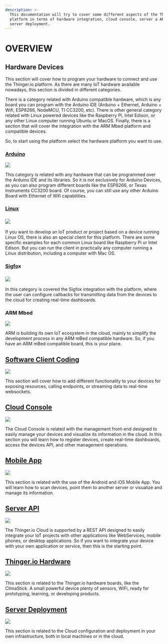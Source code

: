 ```yaml
---
description: >-
  This documentation will try to cover some different aspects of the Thinger.io
  platform in terms of hardware integration, cloud console, server a API, and
  server deployment.
---
```


# OVERVIEW

## Hardware Devices

This section will cover how to program your hardware to connect and use the Thinger.io platform. As there are many IoT hardware available nowadays, this section is divided in different categories.

There is a category related with Arduino compatible hardware, which is any board you can program with the Arduino IDE \(Arduino + Ethernet, Arduino + Wifi, ESP8266, NodeMCU, TI CC3200, etc\). There is other general category related with Linux powered devices like the Raspberry Pi, Intel Edison, or any other Linux computer running Ubuntu or MacOS. Finally, there is a section that will cover the integration with the ARM Mbed platform and compatible devices.

So, to start using the platform select the hardware platform you want to use.

### [Arduino](hardware-devices/arduino.md)

[![](.gitbook/assets/arduino-logo.png) ](hardware-devices/arduino.md)

This category is related with any hardware that can be programmed over the Arduino IDE and its libraries. So it is not exclusively for Arduino Devices, as you can also program different boards like the ESP8266, or Texas Instruments CC3200 board. Of course, you can still use any other Arduino Board with Ethernet of Wifi capabilities.

### [Linu](hardware-devices/linux.md)[x](hardware-devices/linux.md)

### [![](.gitbook/assets/imagen1.png)](hardware-devices/linux.md)

If you want to develop an IoT product or project based on a device running Linux OS, there is also an special client for this platform. There are some specific examples for each common Linux board like Raspberry Pi or Intel Edison. But you can run the client in practically any computer running a Linux distribution, including a computer with Mac OS.

### [Sigfo](hardware-devices/sigfox.md)x

### [![](.gitbook/assets/sigfox-logo.jpg)](hardware-devices/sigfox.md)

In this category is covered the Sigfox integration with the platform, where the user can configure callbacks for transmitting data from the devices to the cloud for creating real-time dashboards.

### ARM Mbed

[![](.gitbook/assets/mbed-enabled-logo.png) ](hardware-devices/arduino.md)

ARM is building its own IoT ecosystem in the cloud, mainly to simplify the development process in any ARM mBed compatible hardware. So, if you have an ARM mBed compatible board, this is your place.

## [Software Client Coding](coding.md)

[ ![](.gitbook/assets/coding.png) ](coding.md)

This section will cover how to add different functionality to your devices for exposing resources, calling endpoints, or streaming data to real-time websockets.

## [Cloud Console](console.md)

[![](.gitbook/assets/console.png) ](console.md)

The Cloud Console is related with the management front-end designed to easily manage your devices and visualize its information in the cloud. In this section you will learn how to register devices, create real-time dashboards, access the devices API, and other management operations.

## [Mobile App](mobile.md)

[![](.gitbook/assets/mobile-app.png)](mobile.md)

This section is related with the use of the Android and iOS Mobile App. You will learn how to scan devices, point them to another server or visualize and manage its information.

## [Server API](api.md)

[![](.gitbook/assets/api.png)](api.md)

The Thinger.io Cloud is supported by a REST API designed to easily integrate your IoT projects with other applications like WebServices, mobile phones, or desktop applications. So if you want to integrate your device with your own application or service, then this is the starting point.

## [Thinger.io Hardware](climastick.md)

[![](.gitbook/assets/climastick.jpg) ](climastick.md)

This section is related to the Thinger.io hardware boards, like the ClimaStick. A small powerful device plenty of sensors, WiFi, ready for prototyping, learning, or developing products.

## [Server Deployment](deployment.md)

[![](.gitbook/assets/docker-logo.png) ](deployment.md)

This section is related to the Cloud configuration and deployment in your own infrastructure, both in local machines or in the cloud.

